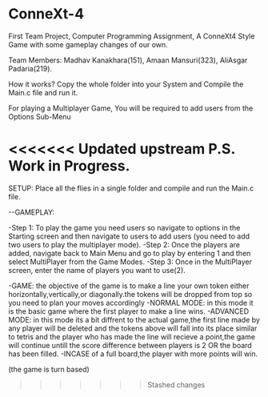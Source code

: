 # ConneXt-4
First Team Project, Computer Programming Assignment, A ConneXt4 Style Game with some gameplay changes of our own.

Team Members:
Madhav Kanakhara(151),
Amaan Mansuri(323),
AliAsgar Padaria(219).

How it works?
Copy the whole folder into your System and Compile the Main.c file and run it.

For playing a Multiplayer Game, You will be required to add users from the Options Sub-Menu

<<<<<<< Updated upstream
P.S. Work in Progress.
=======
SETUP:
Place all the flies in a single folder and compile and run the Main.c file.

--GAMEPLAY:

-Step 1:
  To play the game you need users so navigate to options in the Starting screen and then navigate to users to add users (you need to add two users to play the multiplayer mode).
-Step 2:
  Once the players are added, navigate back to Main Menu and go to play by entering 1 and then select MultiPlayer from the Game Modes.
-Step 3:
  Once in the MultiPlayer screen, enter the name of players you want to use(2).

-GAME:
the objective of the game is to make a line your own token either horizontally,vertically,or diagonally.the tokens will be dropped from top so you need to plan your moves accordingly
-NORMAL MODE:
in this mode it is the basic game where the first player to make a line wins.
-ADVANCED MODE:
in this mode its a bit diffrent to the actual game,the first line made by any player will be deleted and the tokens above will fall into its place similar to tetris and the player who has made the line will recieve a point,the game will continue untill the score difference between players is 2 OR the board has been filled.
-INCASE of a full board,the player with more points will win.

(the game is turn based)
>>>>>>> Stashed changes
